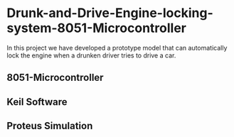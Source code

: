 # Drunk-and-Drive-Engine-locking-system-8051-Microcontroller
                 
 In this project we have developed a prototype model that can automatically lock the engine when a drunken driver tries to drive a car. 
                     
## 8051-Microcontroller
## Keil Software
## Proteus Simulation
